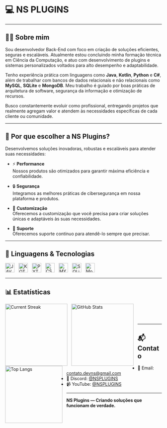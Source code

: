 # 💻 NS PLUGINS

---

## 👨‍💻 Sobre mim

Sou desenvolvedor Back-End com foco em criação de soluções eficientes, seguras e escaláveis. Atualmente estou concluindo minha formação técnica em Ciência da Computação, e atuo com desenvolvimento de plugins e sistemas personalizados voltados para alto desempenho e adaptabilidade.

Tenho experiência prática com linguagens como **Java**, **Kotlin**, **Python** e **C#**, além de trabalhar com bancos de dados relacionais e não relacionais como **MySQL**, **SQLite** e **MongoDB**. Meu trabalho é guiado por boas práticas de arquitetura de software, segurança da informação e otimização de recursos.

Busco constantemente evoluir como profissional, entregando projetos que realmente agregam valor e atendem às necessidades específicas de cada cliente ou comunidade.

---

## 🧠 Por que escolher a NS Plugins?

Desenvolvemos soluções inovadoras, robustas e escaláveis para atender suas necessidades:

- ⚡ **Performance**  
  Nossos produtos são otimizados para garantir máxima eficiência e confiabilidade.

- 🔒 **Segurança**  
  Integramos as melhores práticas de cibersegurança em nossa plataforma e produtos.

- 🎨 **Customização**  
  Oferecemos a customização que você precisa para criar soluções únicas e adaptáveis às suas necessidades.

- 🤝 **Suporte**  
  Oferecemos suporte contínuo para atendê-lo sempre que precisar.

---

## 🤖 Linguagens & Tecnologias

<img 
align="left"
    alt="JAVA"
    title="Java"
    width="30px"
    style="padding-right: 10px;"
    src="https://cdn.jsdelivr.net/gh/devicons/devicon@latest/icons/java/java-original.svg"
/>

<img 
align="left"
    alt="KOTLIN"
    title="Kotlin"
    width="30px"
    style="padding-right: 10px;"
    src="https://cdn.jsdelivr.net/gh/devicons/devicon@latest/icons/kotlin/kotlin-original.svg"
/>   

<img 
align="left"
    alt="PYTHON"
    title="Python"
    width="30px"
    style="padding-right: 10px;"
    src="https://cdn.jsdelivr.net/gh/devicons/devicon@latest/icons/python/python-original.svg"
/>      

<img 
align="left"
    alt="CSharp"
    title="C#"
    width="30px"
    style="padding-right: 10px;"
    src="https://cdn.jsdelivr.net/gh/devicons/devicon@latest/icons/csharp/csharp-original.svg"
/> 

<img 
align="left"
    alt="MYSQL"
    title="MySQL"
    width="30px"
    style="padding-right: 10px;"
    src="https://cdn.jsdelivr.net/gh/devicons/devicon@latest/icons/mysql/mysql-original.svg"
/> 

<img 
align="left"
    alt="SQLite"
    title="SQLite"
    width="30px"
    style="padding-right: 10px;"
    src="https://cdn.jsdelivr.net/gh/devicons/devicon@latest/icons/sqlite/sqlite-original.svg"
/> 

<img 
align="left"
    alt="MongoDB"
    title="MongoDB"
    width="30px"
    style="padding-right: 10px;"
    src="https://cdn.jsdelivr.net/gh/devicons/devicon@latest/icons/mongodb/mongodb-original.svg"
/> 

<br/>
<br/>

---

## 📊 Estatísticas

<p>
  <img
    align="left"
    alt="Current Streak"
    height="200"
    style="padding-right: 10px;"
    src="https://github-readme-streak-stats.herokuapp.com/?user=zyypj&theme=transparent&hide=longest"
  />

  <img
    align="left"
    alt="GitHub Stats"
    height="200"
    style="padding-right: 10px;"
    src="https://github-readme-stats.vercel.app/api?username=zyypj&show_icons=true&theme=transparent&include_all_commits=true"
  />

  <img
    align="left"
    alt="Top Langs"
    height="184"
    style="padding-right: 10px;"
    src="https://github-readme-stats.vercel.app/api/top-langs/?username=zyypj&layout=compact&theme=transparent&include_all_commits=true"
  />
</p>

<br/>
<br/>
<br/>

---

## 📬 Contato

- 📧 Email: contato.devns@gmail.com  
- 💬 Discord: [@NSPLUGINS](https://dsc.gg/nsplugins/)
- 📹 YouTube: [@NSPLUGINS](https://www.youtube.com/@nsplugins)

---

**NS Plugins — Criando soluções que funcionam de verdade.**
